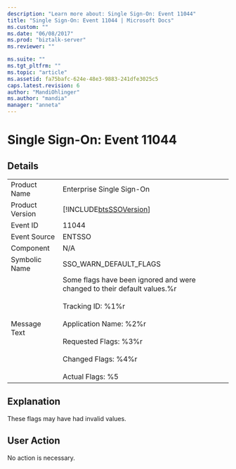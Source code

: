```yaml
---
description: "Learn more about: Single Sign-On: Event 11044"
title: "Single Sign-On: Event 11044 | Microsoft Docs"
ms.custom: ""
ms.date: "06/08/2017"
ms.prod: "biztalk-server"
ms.reviewer: ""

ms.suite: ""
ms.tgt_pltfrm: ""
ms.topic: "article"
ms.assetid: fa75bafc-624e-48e3-9883-241dfe3025c5
caps.latest.revision: 6
author: "MandiOhlinger"
ms.author: "mandia"
manager: "anneta"
---
```

# Single Sign-On: Event 11044
## Details  
  
|                 |                                                                                                                                                                                                                                          |
|-----------------|------------------------------------------------------------------------------------------------------------------------------------------------------------------------------------------------------------------------------------------|
|  Product Name   |                                                                                                        Enterprise Single Sign-On                                                                                                         |
| Product Version |                                                                                        [!INCLUDE[btsSSOVersion](../includes/btsssoversion-md.md)]                                                                                        |
|    Event ID     |                                                                                                                  11044                                                                                                                   |
|  Event Source   |                                                                                                                  ENTSSO                                                                                                                  |
|    Component    |                                                                                                                   N/A                                                                                                                    |
|  Symbolic Name  |                                                                                                          SSO_WARN_DEFAULT_FLAGS                                                                                                          |
|  Message Text   | Some flags have been ignored and were changed to their default values.%r<br /><br /> Tracking ID: %1%r<br /><br /> Application Name: %2%r<br /><br /> Requested Flags: %3%r<br /><br /> Changed Flags: %4%r<br /><br /> Actual Flags: %5 |
  
## Explanation  
 These flags may have had invalid values.  
  
## User Action  
 No action is necessary.
